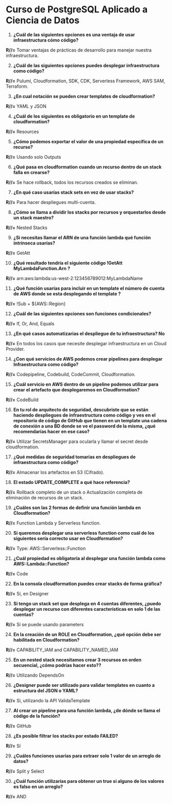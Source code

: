 # Curso de PostgreSQL Aplicado a Ciencia de Datos

1. **¿Cuál de las siguientes opciones es una ventaja de usar infraestructura cómo código?**
   
**R//=** Tomar ventajas de prácticas de desarrollo para manejar nuestra infraestructura.

2. **¿Cuál de las siguientes opciones puedes desplegar infraestructura como código?**
 
**R//=** Pulumi, Cloudformation, SDK, CDK, Serverless Framework, AWS SAM, Terraform.

3. **¿En cual notación se pueden crear templates de cloudformation?**
   
**R//=** YAML y JSON

4. **¿Cuál de los siguientes es obligatorio en un template de cloudformation?**
   
**R//=** Resources

5. **¿Cómo podemos exportar el valor de una propiedad específica de un recurso?**
    
**R//=** Usando solo Outputs

6. **¿Qué pasa en cloudformation cuando un recurso dentro de un stack falla en crearse?**
    
**R//=** Se hace rollback, todos los recursos creados se eliminan.

7. **¿En qué caso usarías stack sets en vez de usar stacks?**
    
**R//=** Para hacer despliegues multi-cuenta.

8. **¿Cómo se llama a dividir los stacks por recursos y orquestarlos desde un stack maestro?**
    
**R//=** Nested Stacks

9. **¿Si necesitas llamar el ARN de una función lambda qué función intrínseca usarías?**
    
**R//=** GetAtt

10. **¿Qué resultado tendría el siguiente código !GetAtt MyLambdaFunction.Arn ?**
    
**R//=** arn:aws:lambda:us-west-2:123456789012:MyLambdaName

11. **¿Qué función usarías para incluir en un template el número de cuenta de AWS donde se esta desplegando el template ?**
    
**R//=** !Sub + ${AWS::Region}

12. **¿Cuál de las siguientes opciones son funciones condicionales?**
    
**R//=** If, Or, And, Equals

13. **¿En qué casos automatizarías el despliegue de tu infraestructura? No**
    
**R//=** En todos los casos que necesite desplegar infraestructura en un Cloud Provider.

14. **¿Con qué servicios de AWS podemos crear pipelines para desplegar Infraestructura como código?**
    
**R//=** Codepipeline, Codebuild, CodeCommit, Cloudformation.

15. **¿Cuál servicio en AWS dentro de un pipeline podemos utilizar para crear el artefacto que desplegaremos en Cloudformation?**

**R//=** CodeBuild
    
16. **En tu rol de arquitecto de seguridad, descubriste que se están haciendo despliegues de infraestructura como código y ves en el repositorio de código de GitHub que tienen en un template una cadena de conexión a una BD donde se ve el password de la misma, ¿qué recomendarías hacer en ese caso?**
    
**R//=** Utilizar SecretsManager para ocularla y llamar el secret desde cloudformation.

17. **¿Qué medidas de seguridad tomarías en despliegues de infraestructura como código?**
    
**R//=** Almacenar los artefactos en S3 (Cifrado).

18. **El estado UPDATE_COMPLETE a qué hace referencia?**
    
**R//=** Rollback completo de un stack o Actualización completa de eliminación de recursos de un stack.

19. **¿Cuáles son las 2 formas de definir una función lambda en Cloudformation?**
    
**R//=** Function Lambda y Serverless function.

20. **Si queremos desplegar una serverless function como cuál de los siguientes sería correcto usar en Cloudformation?**
    
**R//=** Type: AWS::Serverless::Function

21. **¿Cuál propiedad es obligatoria al desplegar una función lambda como AWS::Lambda::Function?**
    
**R//=** Code

22. **En la consola cloudformation puedes crear stacks de forma gráfica?**
    
**R//=** Sí, en Designer

23. **Si tengo un stack set que desplega en 4 cuentas diferentes, ¿puedo desplegar un recurso con diferentes características en solo 1 de las cuentas?**
    
**R//=** Sí se puede usando parameters

24. **En la creación de un ROLE en Cloudformation, ¿qué opción debe ser habilitada en Cloudformation?**
    
**R//=** CAPABILITY_IAM and CAPABILITY_NAMED_IAM

25. **En un nested stack necesitamos crear 3 recursos en orden secuencial, ¿cómo podrías hacer esto??**
    
**R//=** Utilizando DependsOn

26. **¿Designer puede ser utilizado para validar templates en cuanto a estructura del JSON o YAML?**
    
**R//=** Si, utilizando la API ValidaTemplate

27. **Al crear un pipeline para una función lambda, ¿de dónde se llama el código de la función?**
    
**R//=** GitHub

28. **¿Es posible filtrar los stacks por estado FAILED?**
    
**R//=** Sí

29. **¿Cuáles funciones usarías para extraer solo 1 valor de un arreglo de datos?**
    
**R//=** Split y Select

30. **¿Cuál función utilizarías para obtener un true si alguno de los valores es falso en un arreglo?**
    
**R//=** AND